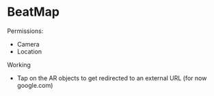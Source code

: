 # BeatMap
Permissions:
- Camera 
- Location

Working
- Tap on the AR objects to get redirected to an external URL (for now google.com)
